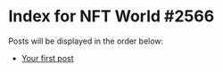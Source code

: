 # Index for NFT World #2566
Posts will be displayed in the order below:

- [Your first post](./001-first.md)

